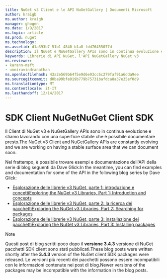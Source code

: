 ```yaml
---
title: NuGet v3 Client e le API NuGetGallery | Documenti Microsoft
author: kraigb
ms.author: kraigb
manager: ghogen
ms.date: 1/9/2017
ms.topic: article
ms.prod: nuget
ms.technology: 
ms.assetid: d1a393b7-51b1-4840-b1a8-fdd76455077d
description: Il NuGet e NuGetGallery APIs sono in continua evoluzione e non ancora documentati, ma esempi sono disponibili nel blog di Dave Glick.
keywords: Librerie di API NuGet, l'API NuGetGallery NuGet v3
ms.reviewer:
- karann-msft
- unniravindranathan
ms.openlocfilehash: 43a2e569b64f5e9d6e93cc6c279faf91a6dda9ee
ms.sourcegitcommit: d0ba99bfe019b779b75731bafdca8a37e35ef0d9
ms.translationtype: MT
ms.contentlocale: it-IT
ms.lasthandoff: 12/14/2017
---
```

# <a name="nuget-client-sdk"></a><span data-ttu-id="dc2d4-104">SDK Client NuGet</span><span class="sxs-lookup"><span data-stu-id="dc2d4-104">NuGet Client SDK</span></span>

<span data-ttu-id="dc2d4-105">Il Client di NuGet v3 e NuGetGallery APIs sono in continua evoluzione e stiamo lavorando con una superficie stabile che è possibile documentare presto.</span><span class="sxs-lookup"><span data-stu-id="dc2d4-105">The NuGet v3 Client and NuGetGallery APIs are constantly evolving and we are working on having a stable surface area that we can document soon.</span></span>

<span data-ttu-id="dc2d4-106">Nel frattempo, è possibile trovare esempi e documentazione dell'API della serie di blog seguenti da Dave Glick:</span><span class="sxs-lookup"><span data-stu-id="dc2d4-106">In the meantime, you can find examples and documentation for some of the API in the following blog series by Dave Glick:</span></span>

- [<span data-ttu-id="dc2d4-107">Esplorazione delle librerie v3 NuGet, parte 1: introduzione e concetti</span><span class="sxs-lookup"><span data-stu-id="dc2d4-107">Exploring the NuGet v3 Libraries, Part 1: Introduction and concepts</span></span>](http://daveaglick.com/posts/exploring-the-nuget-v3-libraries-part-1)
- [<span data-ttu-id="dc2d4-108">Esplorazione delle librerie v3 NuGet, parte 2: la ricerca dei pacchetti</span><span class="sxs-lookup"><span data-stu-id="dc2d4-108">Exploring the NuGet v3 Libraries, Part 2: Searching for packages</span></span>](http://daveaglick.com/posts/exploring-the-nuget-v3-libraries-part-2)
- [<span data-ttu-id="dc2d4-109">Esplorazione delle librerie v3 NuGet, parte 3: installazione dei pacchetti</span><span class="sxs-lookup"><span data-stu-id="dc2d4-109">Exploring the NuGet v3 Libraries, Part 3: Installing packages</span></span>](http://daveaglick.com/posts/exploring-the-nuget-v3-libraries-part-3)

> [!Note]
> <span data-ttu-id="dc2d4-110">Questi post di blog scritti poco dopo il **versione 3.4.3** versione di NuGet pacchetti SDK client sono stati pubblicati.</span><span class="sxs-lookup"><span data-stu-id="dc2d4-110">These blog posts were written shortly after the **3.4.3** version of the NuGet client SDK packages were released.</span></span>
> <span data-ttu-id="dc2d4-111">Le versioni più recenti dei pacchetti possono essere incompatibili con le informazioni contenute nei post di blog.</span><span class="sxs-lookup"><span data-stu-id="dc2d4-111">Newer versions of the packages may be incompatible with the information in the blog posts.</span></span>
